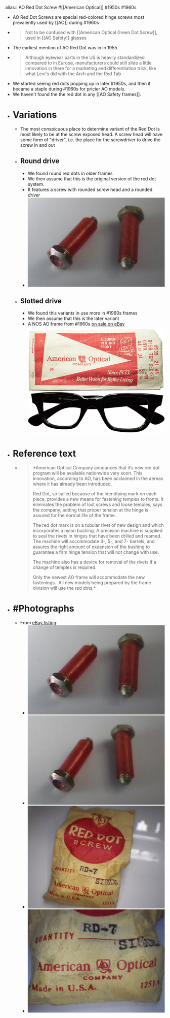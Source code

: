 alias:: AO Red Dot Screw
#[[American Optical]] #1950s #1960s

- AO Red Dot Screws are special red-colored hinge screws most prevalently used by [[AO]] during #1960s
- > Not to be confused with [[American Optical Green Dot Screw]], used in [[AO Safety]] glasses
- The earliest mention of AO Red Dot was in in 1955
- > Although eyewear parts in the US is heavily standardized compared to in Europe, manufacturers could still slide a little innovation in there for a marketing and differentiation trick, like what Levi's did with the Arch and the Red Tab
- We started seeing red dots popping up in later #1950s, and then it became a staple during #1960s for pricier AO models.
- We haven't found the the red dot in any [[AO Safety frames]].
- # Variations
	- The most conspicuous place to determine variant of the Red Dot is most likely to be at the screw exposed head. A screw head will have some form of "driver", i.e. the place for the screwdriver to drive the screw in and out
	- ## Round drive
		- We found round red dots in older frames
		- We then assume that this is the original version of the red dot system.
		- It features a screw with rounded screw head and a rounded *driver*
		- ![ao_red_dot.jpg](../assets/ao_red_dot_1744285071922_0.jpg)
	- ## Slotted drive
		- We found this variants in use more in #1960s frames
		- We then assume that this is the later variant
		- A NOS AO frame from #1960s [on sale on eBay](https://www.ebay.com/itm/286132140549)
		  ![ao_frame_red_dot.webp](../assets/ao_frame_red_dot_1744285685979_0.webp)
- # Reference text
	- > *American Optical Company announces that it’s new red dot program will be available nationwide very soon. This innovation, according to AO, has been acclaimed in the aereas where it has already been introduced.
	  >
	  > Red Dot, so called because of the identifying mark on each piece, provides a new means for fastening temples to fronts. It eliminates the problem of lost screws and loose temples, says the company, adding that proper tension at the hinge is assured for the normal life of the frame.
	  >
	  > The red dot mark is on a tubular rivet of new design and which incorporates a nylon bushing. A precision machine is supplied to seal the rivets in hinges that have been drilled and reamed. The machine will accommodate 3-, 5-, and 7- barrels, and assures the right amount of expansion of the bushing to guarantee a firm hinge tension that will not change with use.
	  >
	  > The machine also has a device for removal of the rivets if a change of temples is required.
	  >
	  > Only the newest AO frame will accommodate the new fastenings.  All new models being prepared by the frame division will use the red dots.*
- # #Photographs
	- From [eBay listing](https://www.ebay.com/itm/281975157212):
		- ![ao_red_dot.jpg](../assets/ao_red_dot_1744285071922_0.jpg)
		- ![ao_red_dot_close.webp](../assets/ao_red_dot_close_1744285126668_0.webp)
		- ![ao_red_dot_bag.webp](../assets/ao_red_dot_bag_1744285109890_0.webp)
		- ![ao_red_dot_bag_close.webp](../assets/ao_red_dot_bag_close_1744285118463_0.webp)